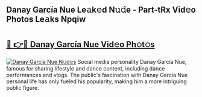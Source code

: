 ## Danay García Nue Le𝚊k𝚎d N𝚞𝚍e - Part-tRx Vid𝚎o Photos Le𝚊ks Npqiw

# <h2><a href="http://fba723.evod.top/?m=Danay+Garc%c3%ada+Nue">🔗 👉🔴 Danay García Nue Vid𝚎o Ph𝚘t𝚘s</a></h2>

[![Danay García Nue N𝚞d𝚎s](https://i.imgur.com/8V9OHl7.gif)](http://fba723.evod.top/?m=Danay+Garc%c3%ada+Nue)
Social media personality Danay García Nue, famous for sharing lifestyle and dance content, including dance performances and vlogs. The public's fascination with Danay García Nue personal life has only fueled his popularity, making him a more intriguing public figure. 
